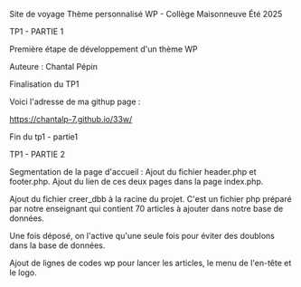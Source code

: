 Site de voyage Thème personnalisé WP - Collège Maisonneuve Été 2025

TP1 - PARTIE 1

Première étape de développement d'un thème WP

Auteure : Chantal Pépin

Finalisation du TP1

Voici l'adresse de ma githup page : 

https://chantalp-7.github.io/33w/

Fin du tp1 - partie1


TP1 - PARTIE 2  

Segmentation de la page d'accueil : Ajout du fichier header.php et footer.php. Ajout du lien de ces deux pages dans la page index.php.

Ajout du fichier creer_dbb à la racine du projet. C'est un fichier php préparé par notre enseignant qui contient 70 articles à ajouter dans notre base de données. 

Une fois déposé, on l'active qu'une seule fois pour éviter des doublons dans la base de données.

Ajout de lignes de codes wp pour lancer les articles, le menu de l'en-tête et le logo.

